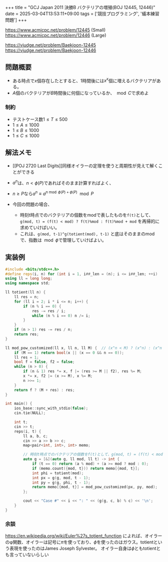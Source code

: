 +++
title = "GCJ Japan 2011 決勝B バクテリアの増殖(BOJ 12445, 12446)"
date = 2025-03-04T13:53:11+09:00
tags = ['競技プログラミング', '蟻本練習問題']
+++

https://www.acmicpc.net/problem/12445 (Small)
https://www.acmicpc.net/problem/12446 (Large)

https://vjudge.net/problem/Baekjoon-12445
https://vjudge.net/problem/Baekjoon-12446
<!--more-->
## 問題概要
- ある時点で$x$個存在したとすると、1時間後には$x^x$個に増えるバクテリアがある。
- $A$個のバクテリアが$B$時間後に何個になっているか、$\mod C$で求めよ
### 制約
- テストケース数$1\leq T\leq 500$
- $1\leq A\leq 1000$
- $1\leq B\leq 1000$
- $1\leq C\leq 1000$

## 解法メモ
- [[POJ 2720 Last Digits]]同様オイラーの定理を使うと周期性が見えて解くことができる


- $a^n$は、$n<\phi(P)$であればそのまま計算すればよく、
- $n\geq P$なら$a^n\equiv a^{n\bmod\phi(P)+\phi(P)}\mod P$

- 今回の問題の場合、
	- 時刻t時点でのバクテリアの個数をmodで表したものを`f(t)`として、`g(mod, t) = (f(t) < mod) ? f(t)%mod : f(t)%mod + mod` を再帰的に求めていけばいい。
	- これは、`g(mod, t-1)^g(totient(mod), t-1)` と底はそのままのmodで、指数は$\mod \phi$で管理していけばよい。

## 実装例
```cpp
#include <bits/stdc++.h>
#define reps(i, n) for (int i = 1, i##_len = (n); i <= i##_len; ++i)
using ll = long long;
using namespace std;

ll totient(ll n) {
    ll res = n;
    for (ll i = 2; i * i <= n; i++) {
        if (n % i == 0) {
            res -= res / i;
            while (n % i == 0) n /= i;
        }
    }
    if (n > 1) res -= res / n;
    return res;
}

ll mod_pow_customized(ll x, ll n, ll M) {  // (x^n < M) ? (x^n) : (x^n % M) + M
    if (M == 1) return bool(x || (x == 0 && n == 0));
    ll res = 1;
    bool f = false, f2 = false;
    while (n > 0) {
        if (n & 1) res *= x, f |= (res >= M || f2), res %= M;
        x *= x, f2 |= (x >= M), x %= M;
        n >>= 1;
    }
    return f ? (M + res) : res;
}

int main() {
    ios_base::sync_with_stdio(false);
    cin.tie(NULL);

    int t;
    cin >> t;
    reps(i, t) {
        ll a, b, c;
        cin >> a >> b >> c;
        map<pair<int, int>, int> memo;

        // 時刻t時点でのバクテリアの個数をf(t)として、g(mod, t) = (f(t) < mod) ? f(t)%mod : f(t)%mod + mod
        auto g = [&](auto g, ll mod, ll t) -> int {
            if (t == 0) return (a % mod) + (a >= mod ? mod : 0);
            if (memo.count({mod, t})) return memo[{mod, t}];
            int phi = totient(mod);
            int px = g(g, mod, t - 1);
            int py = g(g, phi, t - 1);
            return memo[{mod, t}] = mod_pow_customized(px, py, mod);
        };

        cout << "Case #" << i << ": " << (g(g, c, b) % c) << '\n';
    }
}
```

### 余談
https://en.wikipedia.org/wiki/Euler%27s_totient_function によれば、オイラーのφ関数、オイラーは記号に$\pi$を使っており、$\phi$を使ったのはガウス。totientという表現を使ったのはJames Joseph Sylvester。
オイラー自身は$\phi$ともtotientとも言っていないらしい